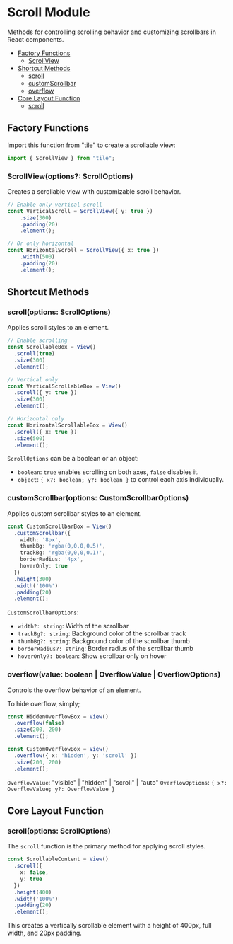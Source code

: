 # Scroll Module

Methods for controlling scrolling behavior and customizing scrollbars in React components.

- [Factory Functions](#factory-functions)
  - [ScrollView](#scrollviewoptions-scrolloptions)
- [Shortcut Methods](#shortcut-methods)
  - [scroll](#scrolloptions-scrolloptions)
  - [customScrollbar](#customscrollbaroptions-customscrollbaroptions)
  - [overflow](#overflowvalue-boolean--overflowvalue--overflowoptions)
- [Core Layout Function](#core-layout-function)
  - [scroll](#scrolloptions-scrolloptions-1)

## Factory Functions

Import this function from "tile" to create a scrollable view:

```typescript
import { ScrollView } from "tile";
```

### ScrollView(options?: ScrollOptions)

Creates a scrollable view with customizable scroll behavior.

```typescript
// Enable only vertical scroll
const VerticalScroll = ScrollView({ y: true })
    .size(300)
    .padding(20)
    .element();

// Or only horizontal
const HorizontalScroll = ScrollView({ x: true })
    .width(500)
    .padding(20)
    .element();
```

## Shortcut Methods

### scroll(options: ScrollOptions)

Applies scroll styles to an element.

```typescript
// Enable scrolling
const ScrollableBox = View()
  .scroll(true)
  .size(300)
  .element();

// Vertical only
const VerticalScrollableBox = View()
  .scroll({ y: true })
  .size(300)
  .element();

// Horizontal only
const HorizontalScrollableBox = View()
  .scroll({ x: true })
  .size(500)
  .element();
```

`ScrollOptions` can be a boolean or an object:
- `boolean`: `true` enables scrolling on both axes, `false` disables it.
- `object`: `{ x?: boolean; y?: boolean }` to control each axis individually.

### customScrollbar(options: CustomScrollbarOptions)

Applies custom scrollbar styles to an element.

```typescript
const CustomScrollbarBox = View()
  .customScrollbar({
    width: '8px',
    thumbBg: 'rgba(0,0,0,0.5)',
    trackBg: 'rgba(0,0,0,0.1)',
    borderRadius: '4px',
    hoverOnly: true
  })
  .height(300)
  .width('100%')
  .padding(20)
  .element();
```

`CustomScrollbarOptions`:
- `width?: string`: Width of the scrollbar
- `trackBg?: string`: Background color of the scrollbar track
- `thumbBg?: string`: Background color of the scrollbar thumb
- `borderRadius?: string`: Border radius of the scrollbar thumb
- `hoverOnly?: boolean`: Show scrollbar only on hover

### overflow(value: boolean | OverflowValue | OverflowOptions)

Controls the overflow behavior of an element.

To hide overflow, simply;

```ts
const HiddenOverflowBox = View()
  .overflow(false)
  .size(200, 200)
  .element();
```

```typescript
const CustomOverflowBox = View()
  .overflow({ x: 'hidden', y: 'scroll' })
  .size(200, 200)
  .element();
```

`OverflowValue`: "visible" | "hidden" | "scroll" | "auto"
`OverflowOptions`: `{ x?: OverflowValue; y?: OverflowValue }`

## Core Layout Function

### scroll(options: ScrollOptions)

The `scroll` function is the primary method for applying scroll styles.

```typescript
const ScrollableContent = View()
  .scroll({
    x: false,
    y: true
  })
  .height(400)
  .width('100%')
  .padding(20)
  .element();
```

This creates a vertically scrollable element with a height of 400px, full width, and 20px padding.